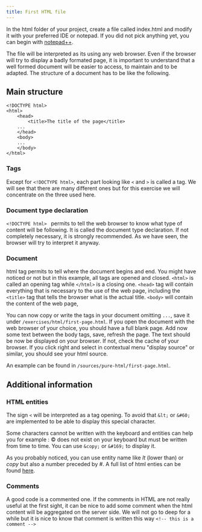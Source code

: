 ```yaml
---
title: First HTML file
---
```


In the html folder of your project, create a file called index.html and modify it with your preferred IDE or notepad. 
If you did not pick anything yet, you can begin with [notepad++](https://notepad-plus-plus.org/).

The file will be interpreted as its using any web browser. Even if the browser will try to display a badly formated 
page, it is important to understand that a well formed document will be easier to access, to maintain and to be adapted. 
The structure of a document has to be like the following.

## Main structure

    <!DOCTYPE html> 
    <html>
        <head>
            <title>The title of the page</title>
        ...
        </head>
        <body>
        ...
        </body>
    </html>    

### Tags
    
Except for `<!DOCTYPE html>`, each part looking like `<` and `>` is called a tag. We will see that there are many 
different ones but for this exercise we will concentrate on the three used here.

### Document type declaration

`<!DOCTYPE html> ` permits to tell the web browser to know what type of content will be following. It is called the 
document type declaration. If not completely necessary, it is strongly recommended. As we have seen, the browser will 
try to interpret it anyway.

### Document

html tag permits to tell where the document begins and end. You might have noticed or not but in this example, all tags 
are opened and closed. `<html>` is called an opening tag while `</html>` is a closing one. `<head>` tag will contain 
everything that is necessary to the use of the web page, including the `<title>` tag that tells the browser what is the 
actual title. `<body>` will contain the content of the web page, 

You can now copy or write the tags in your document omitting `...`, save it under `/exercises/html/first-page.html`. If 
you open the document with the web browser of your choice, you should have a full blank page. Add now some text between 
the body tags, save, refresh the page. The text should be now be displayed on your browser. If not, check the cache of 
your browser. If you click right and select in contextual menu "display source" or similar, you should see your html 
source.

An example can be found in `/sources/pure-html/first-page.html`.

## Additional information

### HTML entities

The sign `<` will be interpreted as a tag opening. To avoid that `&lt;` or `&#60;` are implemented to be able to display
this special character.

Some characters cannot be written with the keyboard and entities can help you for example : &copy; does not exist on your
keyboard but must be written from time to time. You can use `&copy;` or `&#169;` to display it. 

As you probably noticed, you can use entity name like *lt* (lower than) or *copy* but also a number preceded by #. A
full list of html enties can be found [here](https://www.freeformatter.com/html-entities.html).

### Comments

A good code is a commented one. If the comments in HTML are not really useful at the first sight, it can be nice to add
some comment when the html content will be aggregated on the server side. We will not go to deep for a while but it is 
nice to know that comment is written this way `<!-- this is a comment -->`